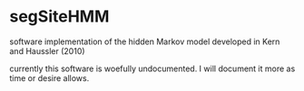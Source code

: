 # segSiteHMM
software implementation of the hidden Markov model developed in Kern and Haussler (2010) 

currently this software is woefully undocumented. I will document it more as time or desire allows. 

